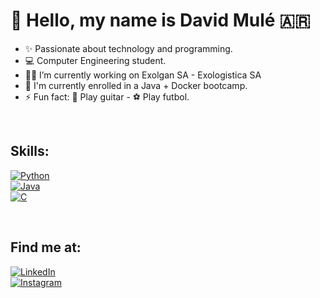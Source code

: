 # 👋 Hello, my name is David Mulé 🇦🇷 


- ✨ Passionate about technology and programming.
- 💻 Computer Engineering student.
- 👨‍💻 I’m currently working on Exolgan SA - Exologistica SA
- 🦾 I'm currently enrolled in a Java + Docker bootcamp.
- ⚡ Fun fact: 🎸 Play guitar -  ⚽ Play futbol.

</br>

## Skills:

[![Python](https://img.shields.io/badge/Python-yellow?style=for-the-badge)]()</br>
[![Java](https://img.shields.io/badge/Java-orange?style=for-the-badge)]()</br>
[![C](https://img.shields.io/badge/C-007396?style=for-the-badge)]()</br>

</br>

## Find me at:

[![LinkedIn](https://img.shields.io/badge/LinkedIn-David_Mulé-0077B5?style=for-the-badge&logo=linkedin&logoColor=white&labelColor=101010)](https://www.linkedin.com/in/davidmule93/)</br>
[![Instagram](https://img.shields.io/badge/Instagram-David_Mulé-E4405F?style=for-the-badge&logo=instagram&logoColor=white&labelColor=101010)](https://www.instagram.com/david.ljm/)</br>
